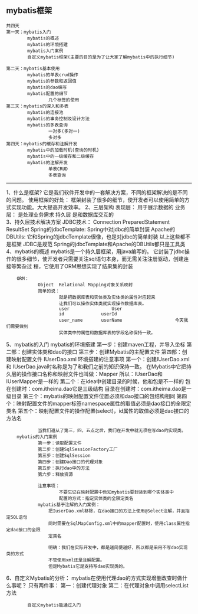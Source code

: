 ## mybatis框架
	共四天
	第一天：mybatis入门
			mybatis的概述
			mybatis的环境搭建
			mybatis入门案例
			自定义mybatis框架(主要的目的是为了让大家了解mybatis中的执行细节)
			
	第二天：mybatis基本使用
			mybatis的单表crud操作
			mybatis的参数和返回值
			mybatis的dao编写
			mybatis配置的细节		
					几个标签的使用
	第三天：mybatis的深入和多表
			mybatis的连接池
			mybatis的事务控制及设计方法
			mybatis的多表查询
					一对多(多对一)				
					多对多
	第四天：mybatis的缓存和注解开发
			mybatis中的加载时机(查询的时机)
			mybatis中的一级缓存和二级缓存
			mybatis的注解开发
					单表CRUD
					多表查询
-----------------------------------------------------------------------------------
1、什么是框架?
		它是我们软件开发中的一套解决方案，不同的框架解决的是不同的问题。
		使用框架的好处：
				框架封装了很多的细节，使开发者可以使用简单的方式实现功能。大大提高开发效率。
2、三层架构
		表现层：
				用于展示数据的
		业务层：
				是处理业务需求
		持久层
				是和数据库交互的				
3、持久层技术解决方案
		JDBC技术：
			Connection
			PreparedStatement
			ResultSet
		Spring的jdbcTemplate:
			Spring中对jdbc的简单封装
		Apache的DBUtils:
			它和Spring的jdbcTemplate很像，也是对jdbc的简单封装
			以上这些都不是框架
				JDBC是规范
				Spring的jdbcTemplate和Apache的DBUtils都只是工具类
4、mybatis的概述
		mybatis是一个持久层框架，用java编写的。
		它封装了jdbc操作的很多细节，使开发者只需要关注sql语句本身，而无需关注注册驱动，创建连接等繁杂过
		程，它使用了ORM思想实现了结果集的封装
		
		ORM：
				Object 	Relational Mapping对象关系映射
				简单的说：
						就是把数据库表和实体类及实体类的属性对应起来
						让我们可以操作实体类就实现操作数据库表。
						user				User
						id				userId
						user_name		userName					今天我们需要做到
						实体类中的属性和数据库表的字段名称保持一致。
5、mybatis的入门
		mybatis的环境搭建
				第一步：创建maven工程，并导入坐标
				第二部：创建实体类和dao的接口
				第三步：创建Mybatis的主配置文件
				第四部：创建映射配置文件
							IUserDao.xml
			环境搭建的注意事项
				第一个：创建IUserDao.xml 和 IUserDao.java时名称是为了和我们之前的知识保持一致。
				在Mybatis中它把持久层的操作接口名称和映射文件也叫做：Mapper
				所以：IUserDao和 IUserMapper是一样的
				第二个：在idea中创建目录的时候，他和包是不一样的
						包在创建时：com.itheima.dao它是三级结构
						目录在创建时：com.itheima.dao是一级目录
				第三个：mybatis的映射配置文件位置必须和dao接口的包结构相同
				第四个：映射配置文件的mapper标签namespace属性的取值必须是dao接口的全限定类名				第五个：映射配置文件的操作配置(select)，id属性的取值必须是dao接口的方法名
				
				当我们遵从了第三，四，五点之后，我们在开发中就无须在写dao的实现类。
		mybatis的入门案例
				第一步：读取配置文件
				第二步：创建SqlSessionFactory工厂
				第三步：创建SqlSession
				第四步：创建Dao接口的代理对象
				第五步：执行dao中的方法
				第六步：释放资源
				
				注意事项：
						不要忘记在映射配置中告知mybatis要封装到哪个实体类中
						配置的方式：指定实体类的全限定类名
				mybatis基于注解的入门案例：
					把IuserDao.xml移除，在dao接口的方法上使用@Select注解，并且指定SQL语句
					同时需要在SqlMapConfig.xml中的mapper配置时，使用class属性指定dao接口的全限
					定类名
					
					明确：我们在实际开发中，都是越简便越好，所以都是采用不写dao实现类的方式
					不管使用xml还是注解配置。
					但是Mybatis它是支持写dao实现类的。
6、自定义Mybatis的分析：
		mybatis在使用代理dao的方式实现增删改查时做什么事呢？
			只有两件事：
					第一：创建代理对象
					第二：在代理对象中调用selectList方法
					
			自定义mybatis能通过入门							 
					
													
									